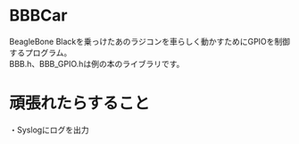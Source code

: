 BBBCar
======

BeagleBone Blackを乗っけたあのラジコンを車らしく動かすためにGPIOを制御するプログラム。  
BBB.h、BBB_GPIO.hは例の本のライブラリです。


頑張れたらすること
======
・Syslogにログを出力